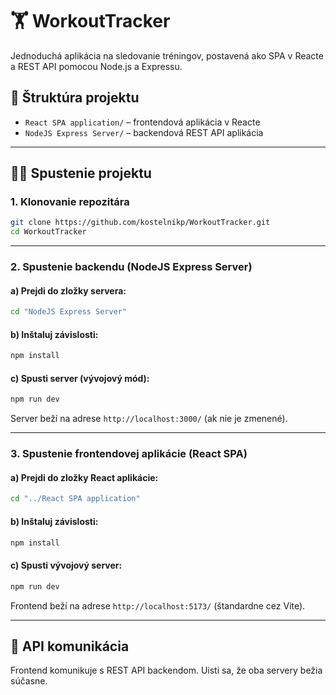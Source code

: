 ﻿# 🏋️ WorkoutTracker

Jednoduchá aplikácia na sledovanie tréningov, postavená ako SPA v Reacte a REST API pomocou Node.js a Expressu.

## 📁 Štruktúra projektu

- `React SPA application/` – frontendová aplikácia v Reacte
- `NodeJS Express Server/` – backendová REST API aplikácia

---

## 🧑‍💻 Spustenie projektu

### 1. Klonovanie repozitára

```bash
git clone https://github.com/kostelnikp/WorkoutTracker.git
cd WorkoutTracker
```

---

### 2. Spustenie backendu (NodeJS Express Server)

#### a) Prejdi do zložky servera:

```bash
cd "NodeJS Express Server"
```

#### b) Inštaluj závislosti:

```bash
npm install
```

#### c) Spusti server (vývojový mód):

```bash
npm run dev
```

Server beží na adrese `http://localhost:3000/` (ak nie je zmenené).

---

### 3. Spustenie frontendovej aplikácie (React SPA)

#### a) Prejdi do zložky React aplikácie:

```bash
cd "../React SPA application"
```

#### b) Inštaluj závislosti:

```bash
npm install
```

#### c) Spusti vývojový server:

```bash
npm run dev
```

Frontend beží na adrese `http://localhost:5173/` (štandardne cez Vite).

---

## 🔗 API komunikácia

Frontend komunikuje s REST API backendom. Uisti sa, že oba servery bežia súčasne.
